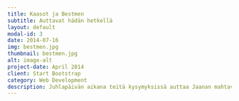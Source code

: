 ```yaml
---
title: Kaasot ja Bestmen
subtitle: Auttavat hädän hetkellä
layout: default
modal-id: 3
date: 2014-07-16
img: bestmen.jpg
thumbnail: bestmen.jpg
alt: image-alt
project-date: April 2014
client: Start Bootstrap
category: Web Development
description: Juhlapäivän aikana teitä kysymyksissä auttaa Jaanan mahtavat kaasot Henna Alanko ja Minna Heimonen, sekä Jooelin bestmes Raul Friman ja Lassi Piili.
---
```

